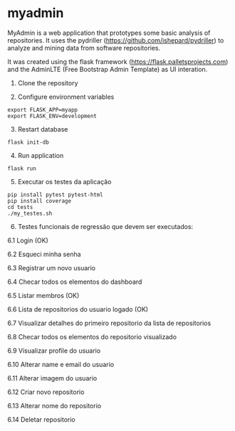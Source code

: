 # myadmin

MyAdmin is a web application that prototypes some basic analysis of repositories. It uses the pydriller (https://github.com/ishepard/pydriller) to analyze and mining data from software repositories.

It was created using the flask framework (https://flask.palletsprojects.com) and the AdminLTE (Free Bootstrap Admin Template) as UI interation.

1. Clone the repository

2. Configure environment variables
```
export FLASK_APP=myapp
export FLASK_ENV=development
```

3. Restart database
```
flask init-db
```

4. Run application
```
flask run
```

5. Executar os testes da aplicação
```
pip install pytest pytest-html
pip install coverage
cd tests
./my_testes.sh
```

6. Testes funcionais de regressão que devem ser executados: 

6.1 Login (OK)

6.2 Esqueci minha senha

6.3 Registrar um novo usuario

6.4 Checar todos os elementos do dashboard

6.5 Listar membros (OK)

6.6 Lista de repositorios do usuario logado (OK)

6.7 Visualizar detalhes do primeiro repositorio da lista de repositorios

6.8 Checar todos os elementos do repositorio visualizado

6.9 Visualizar profile do usuario 

6.10 Alterar name e email do usuario

6.11 Alterar imagem do usuario

6.12 Criar novo repositorio

6.13 Alterar nome do repositorio

6.14 Deletar repositorio

